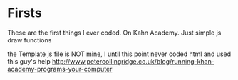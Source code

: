 # Firsts
These are the first things I ever coded. On Kahn Academy. Just simple js draw functions

the Template js file is NOT mine, I until this point never coded html and used this guy's help http://www.petercollingridge.co.uk/blog/running-khan-academy-programs-your-computer

